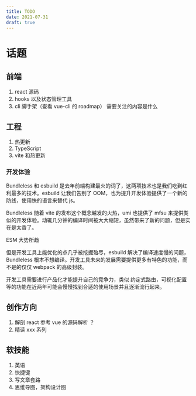 ```yaml
---
title: TODO
date: 2021-07-31
draft: true
---
```


# 话题

## 前端

1. react 源码
2. hooks 以及状态管理工具
3. cli 脚手架（查看 vue-cli 的 roadmap） 需要关注的内容是什么

## 工程

1. 热更新
2. TypeScript
3. vite 和热更新

### 开发体验

Bundleless 和 esbuild 是去年前端构建最火的词了，这两项技术也是我们吃到红利最多的技术。esbuild 让我们告别了 OOM，也为提升开发体验提供了一个新的防线，使用快的语言来替代 js。

Bundleless 随着 vite 的发布这个概念越发的火热，umi 也提供了 mfsu 来提供类似的开发体验。动辄几分钟的编译时间被大大缩短，虽然带来了新的问题，但是实在是太香了。

ESM 大势所趋

但是开发工具上能优化的点几乎被挖掘殆尽，esbuild 解决了编译速度慢的问题，Bundleless 根本不想编译。开发工具未来的发展需要提供更多有特色的功能，而不是的仅仅 webpack 的高级封装。

开发工具需要进行产品化才能提升自己的竞争力，类似 约定式路由，可视化配置等的功能在近两年可能会慢慢找到合适的使用场景并且逐渐流行起来。

## 创作方向

1. 解剖 react 参考 vue 的源码解析 ？
2. 精读 xxx 系列

## 软技能

1. 英语
2. 快捷键
3. 写文章套路
4. 思维导图，架构设计图
